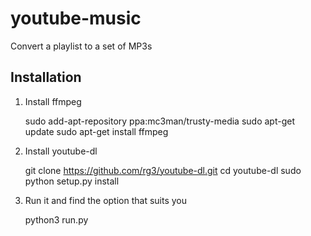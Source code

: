 # youtube-music
Convert a playlist to a set of MP3s

## Installation

1. Install ffmpeg

    sudo add-apt-repository ppa:mc3man/trusty-media
    sudo apt-get update
    sudo apt-get install ffmpeg

2. Install youtube-dl

    git clone https://github.com/rg3/youtube-dl.git
    cd youtube-dl
    sudo python setup.py install

3. Run it and find the option that suits you

    python3 run.py
